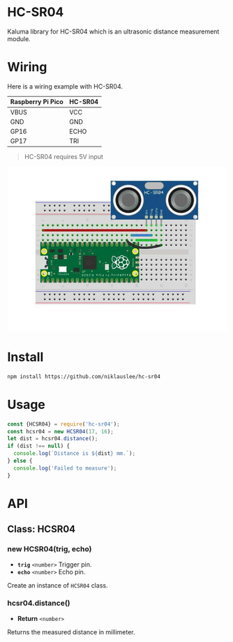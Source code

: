 # HC-SR04

Kaluma library for HC-SR04 which is an ultrasonic distance measurement module.

# Wiring

Here is a wiring example with HC-SR04.

| Raspberry Pi Pico | HC-SR04 |
| ----------------- | ------- |
| VBUS              | VCC     |
| GND               | GND     |
| GP16              | ECHO    |
| GP17              | TRI     |

> HC-SR04 requires 5V input

![wiring](https://github.com/niklauslee/hc-sr04/blob/main/images/wiring.jpg?raw=true)

# Install

```sh
npm install https://github.com/niklauslee/hc-sr04
```

# Usage

```js
const {HCSR04} = require('hc-sr04');
const hcsr04 = new HCSR04(17, 16);
let dist = hcsr04.distance();
if (dist !== null) {
  console.log(`Distance is ${dist} mm.`);
} else {
  console.log('Failed to measure');
}
```

# API

## Class: HCSR04

### new HCSR04(trig, echo)

- **`trig`** `<number>` Trigger pin.
- **`echo`** `<number>` Echo pin.

Create an instance of `HCSR04` class.

### hcsr04.distance()

- **Return** `<number>`

Returns the measured distance in millimeter.
